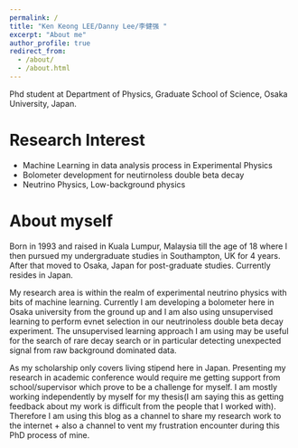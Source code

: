 ```yaml
---
permalink: /
title: "Ken Keong LEE/Danny Lee/李健强 "
excerpt: "About me"
author_profile: true
redirect_from: 
  - /about/
  - /about.html
---
```


Phd student at Department of Physics, Graduate School of Science, Osaka University, Japan. 

Research Interest
=====
* Machine Learning in data analysis process in Experimental Physics
* Bolometer development for neutirnoless double beta decay
* Neutrino Physics, Low-background physics

About myself
======
 Born in 1993 and raised in Kuala Lumpur, Malaysia till the age of 18 where I then pursued my undergraduate studies in Southampton, UK for 4 years. After that moved to Osaka, Japan for post-graduate studies. Currently resides in Japan.

 My research area is within the realm of experimental neutrino physics with bits of machine learning. Currently I am developing a bolometer here in Osaka university from the ground up and I am also using unsupervised learning to perform evnet selection in our neutrinoless double beta decay experiment. The unsupervised learning approach I am using may be useful for the search of rare decay search or in particular detecting unexpected signal from raw background dominated data.

 As my scholarship only covers living stipend here in Japan. Presenting my research in academic conference would require me getting support from school/supervisor which prove to be a challenge for myself. I am mostly working independently by myself for my thesis(I am saying this as getting feedback about my work is difficult from the people that I worked with). Therefore I am using this blog as a channel to share my research work to the internet + also a channel to vent my frustration encounter during this PhD process of mine.

